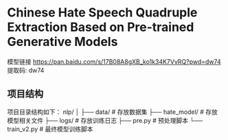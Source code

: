# Chinese Hate Speech Quadruple Extraction Based on Pre-trained Generative Models

模型链接
https://pan.baidu.com/s/17B08A8gXB_ko1k34K7VvRQ?pwd=dw74 提取码: dw74 
## 项目结构
项目目录结构如下：
nlp/
│
├── data/                  # 存放数据集
├── hate_model/            # 存放模型相关文件
├── logs/                  # 存放训练日志
├── pre.py                 # 预处理脚本
└── train_v2.py            # 最终模型训练脚本
